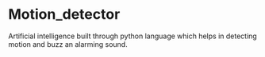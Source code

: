 # Motion_detector
Artificial intelligence built through python language which helps in detecting motion and buzz an alarming sound.
